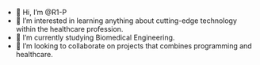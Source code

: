 - 👋 Hi, I’m @R1-P
- 👀 I’m interested in learning anything about cutting-edge technology within the healthcare profession. 
- 🌱 I’m currently studying Biomedical Engineering. 
- 💞️ I’m looking to collaborate on projects that combines programming and healthcare. 

<!---
R1-P/R1-P is a ✨ special ✨ repository because its `README.md` (this file) appears on your GitHub profile.
You can click the Preview link to take a look at your changes.
--->
